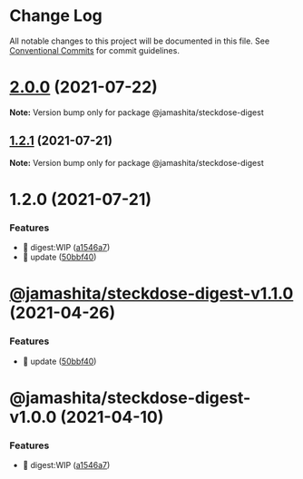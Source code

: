 # Change Log

All notable changes to this project will be documented in this file.
See [Conventional Commits](https://conventionalcommits.org) for commit guidelines.

# [2.0.0](https://github.com/jamashita/steckdose.git/packages/digest/compare/@jamashita/steckdose-digest@1.2.1...@jamashita/steckdose-digest@2.0.0) (2021-07-22)

**Note:** Version bump only for package @jamashita/steckdose-digest





## [1.2.1](https://github.com/jamashita/steckdose.git/packages/digest/compare/@jamashita/steckdose-digest@1.2.0...@jamashita/steckdose-digest@1.2.1) (2021-07-21)

**Note:** Version bump only for package @jamashita/steckdose-digest





# 1.2.0 (2021-07-21)


### Features

* 🎸 digest:WIP ([a1546a7](https://github.com/jamashita/steckdose.git/packages/digest/commit/a1546a7a63259b8a036fbedc8ef9a6b8228e6d60))
* 🎸 update ([50bbf40](https://github.com/jamashita/steckdose.git/packages/digest/commit/50bbf40024486ab571a57159c7d9f28f762eb10d))





# [@jamashita/steckdose-digest-v1.1.0](https://github.com/jamashita/steckdose/compare/@jamashita/steckdose-digest-v1.0.0...@jamashita/steckdose-digest-v1.1.0) (2021-04-26)


### Features

* 🎸 update ([50bbf40](https://github.com/jamashita/steckdose/commit/50bbf40024486ab571a57159c7d9f28f762eb10d))

# @jamashita/steckdose-digest-v1.0.0 (2021-04-10)


### Features

* 🎸 digest:WIP ([a1546a7](https://github.com/jamashita/steckdose/commit/a1546a7a63259b8a036fbedc8ef9a6b8228e6d60))
